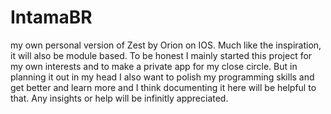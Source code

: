 # IntamaBR
my own personal version of Zest by Orion on IOS. Much like the inspiration, it will also be module based. To be honest I mainly started this project for my own interests and to make a private app for my close circle. But in planning it out in my head I also want to polish my programming skills and get better and learn more and I think documenting it here will be helpful to that. Any insights or help will be infinitly appreciated. 

